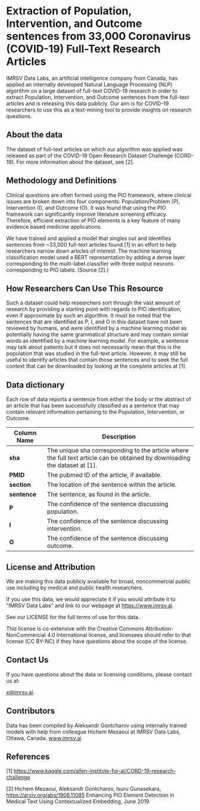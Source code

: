 
<h1>Extraction of Population, Intervention, and Outcome sentences from 33,000 Coronavirus (COVID-19) Full-Text Research Articles</h1>

IMRSV Data Labs, an artificial intelligence company from Canada, has applied an internally developed Natural Language Processing (NLP) algorithm on a large dataset of full-text COVID-19 research in order to extract Population, Intervention, and Outcome sentences from the full-text articles and is releasing this data publicly. Our aim is for COVID-19 researchers to use this as a text-mining tool to provide insights on research questions.

<h2>About the data</h2>

The dataset of full-text articles on which our algorithm was applied was released as part of the COVID-19 Open Research Dataset Challenge (CORD-19). For more information about the dataset, see [2].

<h2>Methodology and Definitions</h2>

Clinical questions are often formed using the PIO framework, where clinical issues are broken down
into four components: Population/Problem (P), Intervention (I), and Outcome (O). It was found that using the PIO framework can significantly improve literature screening efficacy. Therefore, efficient extraction of PIO elements is a key feature of many evidence based medicine applications. 

We have trained and applied a model that singles out and identifies sentences from ~33,000 full-text articles found [1] in an effort to help researchers narrow down articles of interest. The machine learning classification model used a BERT representation by adding a dense layer corresponding to the multi-label classifier with three output neurons corresponding to PIO labels.  (Source [2].)

<h2>How Researchers Can Use This Resource</h2>

Such a dataset could help researchers sort through the vast amount of research by providing a starting point with regards to PIO identification, even if approximate by such an algorithm. It must be noted that the sentences that are identified as P, I, and O in this dataset have not been reviewed by humans, and were identified by a machine learning model as potentially having the same grammatical structure and may contain similar words as identified by a machine learning model. For example, a sentence may talk about patients but it does not necessarily mean that this is the population that was studied in the full-text article. However, it may still be useful to identify articles that contain those sentences and to seek the full context that can be downloaded by looking at the complete articles at [1].

<h2>Data dictionary</h2>

Each row of data reports a sentence from either the body or the abstract of an article that has been successfully classified as a sentence that may contain relevant information pertaining to the Population, Intervention, or Outcome.

| **Column Name**      | Description                 |
|--------------|----------------------------------------------------------------------------------------|
| **sha**      | The unique sha corresponding to the article where the full text article can be obtained by downloading the dataset at [1].                    |
| **PMID**     | The pubmed ID of the article, if available.                                            |
| **section**  | The location of the sentence within the article. |
| **sentence** | The sentence, as found in the article.                                                 |
| **P**        | The confidence of the sentence discussing population.                                  |
| **I**        | The confidence of the sentence discussing intervention.                                |
| **O**        | The confidence of the sentence discussing outcome.                                     |

<h2>License and Attribution</h2>

We are making this data publicly available for broad, noncommercial public use including by medical and public health researchers.

If you use this data, we would appreciate it if you would attribute it to “IMRSV Data Labs”  and link to our webpage at https://www.imrsv.ai.

See our LICENSE for the full terms of use for this data.

This license is co-extensive with the Creative Commons Attribution-NonCommercial 4.0 International license, and licensees should refer to that license (CC BY-NC) if they have questions about the scope of the license.

<h2>Contact Us</h2>

If you have questions about the data or licensing conditions, please contact us at:

x@imrsv.ai.

<h2>Contributors</h2>

Data has been compiled by Aleksandr Gontcharov using internally trained models with help from colleague Hichem Mezaoui at
IMRSV Data Labs, Ottawa, Canada.
www.imrsv.ai

<h2>References</h2>

[1] https://www.kaggle.com/allen-institute-for-ai/CORD-19-research-challenge

[2] Hichem Mezaoui, Aleksandr Gontcharov, Isuru Gunasekara, https://arxiv.org/abs/1906.11085 Enhancing PIO Element Detection in Medical Text Using Contextualized Embedding,  June 2019





